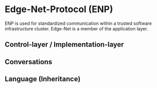# Edge-Net-Protocol (ENP)

ENP is used for standardized communication within a trusted software infrastructure cluster.
Edge-Net is a member of the application layer.  

## Control-layer / Implementation-layer

## Conversations

## Language (Inheritance)

